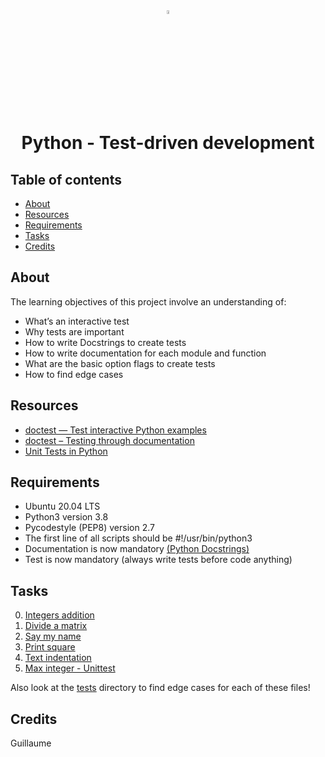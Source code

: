 <div align="center">

<a href="https://www.python.org/">
<img src="https://upload.wikimedia.org/wikipedia/commons/thumb/1/1f/Python_logo_01.svg/800px-Python_logo_01.svg.png" alt="Python Language" width=4% heigth=4% />
</a>
<h1> Python - Test-driven development </h1>

</div>

## Table of contents
* [About](#about)
* [Resources](#resources)
* [Requirements](#requirements)
* [Tasks](#tasks)
* [Credits](#credits)

## About
The learning objectives of this project involve an understanding of:
* What’s an interactive test
* Why tests are important
* How to write Docstrings to create tests
* How to write documentation for each module and function
* What are the basic option flags to create tests
* How to find edge cases

## Resources
* [doctest — Test interactive Python examples](https://docs.python.org/3/library/doctest.html)
* [doctest – Testing through documentation](https://pymotw.com/3/doctest/)
* [Unit Tests in Python](https://youtu.be/1Lfv5tUGsn8)

## Requirements
* Ubuntu 20.04 LTS
* Python3 version 3.8
* Pycodestyle (PEP8) version 2.7
* The first line of all scripts should be #!/usr/bin/python3
* Documentation is now mandatory [(Python Docstrings)](https://sphinxcontrib-napoleon.readthedocs.io/en/latest/example_google.html)
* Test is now mandatory (always write tests before code anything)

## Tasks
0. [Integers addition](0-add_integer.py)
1. [Divide a matrix](2-matrix_divided.py)
2. [Say my name](3-say_my_name.py)
3. [Print square](4-print_square.py)
4. [Text indentation](5-text_indentation.py)
5. [Max integer - Unittest](6-max_integer.py)

Also look at the [tests](./tests) directory to find edge cases for each of these files!

## Credits
Guillaume
